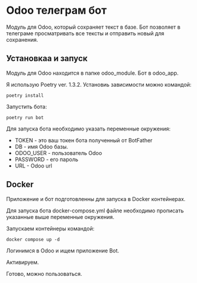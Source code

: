 # Odoo телеграм бот

Модуль для Odoo, который сохраняет текст в базе.
Бот позволяет в телеграме просматривать все тексты и отправить новый для сохранения.

## Установкаа и запуск

Модуль для Odoo находится в папке odoo_module.
Бот в odoo_app.

Я использую Poetry ver. 1.3.2. Установиь зависимости можно командой:
```
poetry install
```
Запустить бота:
```
poetry run bot
```

Для запуска бота необходимо указать переменные окружения:

- TOKEN - это ваш токен бота полученный от BotFather
- DB - имя Odoo базы.
- ODOO_USER - пользователь Odoo
- PASSWORD - его пароль
- URL - Odoo url

## Docker

Приложение и бот подготовленны для запуска в Docker контейнерах.

Для запуска бота docker-compose.yml файле необходимо прописать указанные выше переменные окружения.

Запускаем контейнеры командой:

```
docker compose up -d
```

Логинимся в Odoo и ищем приложение Bot.

Активируем.

Готово, можно пользоваться.

